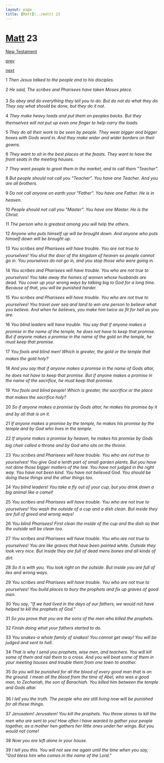```yaml
---
layout: page
title: [Matt](../matt) 23
---
```


# [Matt](../matt) 23

[New Testament](/new-testament)


[prev](matt-22.html)


[next](matt-24.html)

1 _Then Jesus talked to the people and to his disciples._

2 _He said, The scribes and Pharisees have taken Moses place._

3 _So obey and do everything they tell you to do. But do not do what they do. They say what should be done, but they do it not._

4 _They make heavy loads and put them on peoples backs. But they themselves will not put up even one finger to help carry the loads._

5 _They do all their work to be seen by people. They wear bigger and bigger boxes with Gods word in. And they make wider and wider borders on their gowns._

6 _They want to sit in the best places at the feasts. They want to have the front seats in the meeting houses._

7 _They want people to greet them in the market, and to call them "Teacher"._

8 _But people should not call you "Teacher". You have one Teacher. And you are all brothers._

9 _Do not call anyone on earth your "Father". You have one Father. He is in heaven._

10 _People should not call you "Master". You have one Master. He is the Christ._

11 _The person who is greatest among you will help the others._

12 _Anyone who puts himself up will be brought down. And anyone who puts himself down will be brought up._

13 _You scribes and Pharisees will have trouble. You are not true to yourselves! You shut the door of the kingdom of heaven so people cannot go in. You yourselves do not go in,  and you stop those who were going in._

14 _You scribes and Pharisees will have trouble. You who are not true to yourselves! You take away the homes of women whose husbands are dead. You cover up your wrong ways by talking big to God for a long time. Because of that, you will be punished harder._

15 _You scribes and Pharisees will have trouble. You who are not true to yourselves! You travel over sea and land to win one person to believe what you believe. And when he believes, you make him twice as fit for hell as you are._

16 _You blind leaders will have trouble. You say that if anyone makes a promise in the name of the temple, he does not have to keep that promise. But if anyone makes a promise in the name of the gold on the temple, he must keep that promise._

17 _You fools and blind men! Which is greater, the gold or the temple that makes the gold holy?_

18 _And you say that if anyone makes a promise in the name of Gods altar, he does not have to keep that promise. But if anyone makes a promise in the name of the sacrifice, he must keep that promise._

19 _You fools and blind people! Which is greater, the sacrifice or the place that makes the sacrifice holy?_

20 _So if anyone makes a promise by Gods altar, he makes his promise by it and by all that is on it._

21 _If anyone makes a promise by the temple, he makes his promise by the temple and by God who lives in the temple._

22 _If anyone makes a promise by heaven, he makes his promise by Gods big chair called a throne and by God who sits on the throne._

23 _You scribes and Pharisees will have trouble. You who are not true to yourselves! You give God a tenth part of small garden plants. But you have not done those bigger matters of the law. You have not judged in the right way. You have not been kind. You have not believed God. You should be doing these things and the other things too._

24 _You blind leaders! You take a fly out of your cup, but you drink down a big animal like a camel!_

25 _You scribes and Pharisees will have trouble. You who are not true to yourselves! You wash the outside of a cup and a dish clean. But inside they are full of greed and wrong ways!_

26 _You blind Pharisees! First clean the inside of the cup and the dish so that the outside will be clean too._

27 _You scribes and Pharisees will have trouble. You who are not true to yourselves! You are like graves that have been painted white. Outside they look very nice. But inside they are full of dead mens bones and all kinds of dirt._

28 _So it is with you. You look right on the outside. But inside you are full of lies and wrong ways._

29 _You scribes and Pharisees will have trouble. You who are not true to yourselves! You build places to bury the prophets and fix up graves of good men._

30 _You say, "If we had lived in the days of our fathers, we would not have helped to kill the prophets of God."_

31 _So you prove that you are the sons of the men who killed the prophets._

32 _Finish doing what your fathers started to do._

33 _You snakes-a whole family of snakes! You cannot get away! You will be judged and sent to hell._

34 _That is why I send you prophets, wise men, and teachers. You will kill some of them and nail them to a cross. And you will beat some of them in your meeting houses and trouble them from one town to another._

35 _So you will be punished for all the blood of every good man that is on the ground. I mean all the blood from the time of Abel, who was a good man, to Zechariah, the son of Barachiah. You killed him between the temple and Gods altar._

36 _I tell you the truth. The people who are still living now will be punished for all these things._

37 _Jerusalem! Jerusalem! You kill the prophets. You throw stones to kill the men who are sent to you! How often I have wanted to gather your people together, as a mother hen gathers her little ones under her wings. But you would not come!_

38 _Now you are left alone in your house._

39 _I tell you this. You will not see me again until the time when you say, "God bless him who comes in the name of the Lord." _

